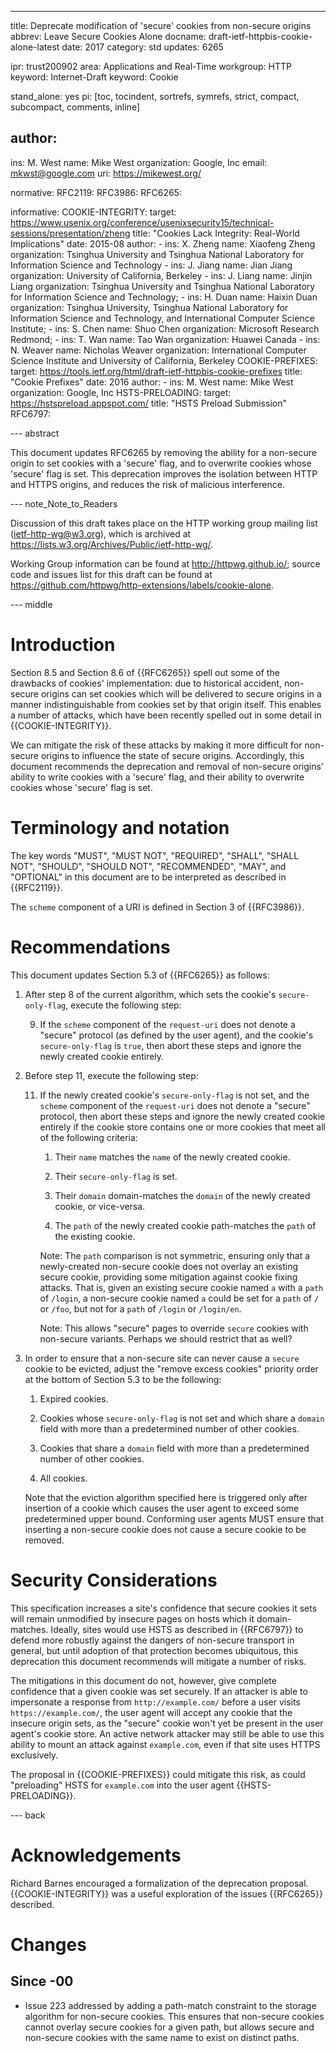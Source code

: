 ---
title: Deprecate modification of 'secure' cookies from non-secure origins
abbrev: Leave Secure Cookies Alone
docname: draft-ietf-httpbis-cookie-alone-latest
date: 2017
category: std
updates: 6265

ipr: trust200902
area: Applications and Real-Time
workgroup: HTTP
keyword: Internet-Draft
keyword: Cookie

stand_alone: yes
pi: [toc, tocindent, sortrefs, symrefs, strict, compact, subcompact, comments, inline]

author:
-
  ins: M. West
  name: Mike West
  organization: Google, Inc
  email: mkwst@google.com
  uri: https://mikewest.org/

normative:
  RFC2119:
  RFC3986:
  RFC6265:

informative:
  COOKIE-INTEGRITY:
    target: https://www.usenix.org/conference/usenixsecurity15/technical-sessions/presentation/zheng
    title: "Cookies Lack Integrity: Real-World Implications"
    date: 2015-08
    author:
    -
      ins: X. Zheng
      name: Xiaofeng Zheng
      organization: Tsinghua University and Tsinghua National Laboratory for Information Science and Technology
    -
      ins: J. Jiang
      name: Jian Jiang
      organization: University of California, Berkeley
    -
      ins: J. Liang
      name: Jinjin Liang
      organization: Tsinghua University and Tsinghua National Laboratory for Information Science and Technology;
    -
      ins: H. Duan
      name: Haixin Duan
      organization: Tsinghua University, Tsinghua National Laboratory for Information Science and Technology, and International Computer Science Institute;
    -
      ins: S. Chen
      name: Shuo Chen
      organization: Microsoft Research Redmond;
    -
      ins: T. Wan
      name: Tao Wan
      organization: Huawei Canada
    -
      ins: N. Weaver
      name: Nicholas Weaver
      organization: International Computer Science Institute and University of California, Berkeley
  COOKIE-PREFIXES:
    target: https://tools.ietf.org/html/draft-ietf-httpbis-cookie-prefixes
    title: "Cookie Prefixes"
    date: 2016
    author:
    -
      ins: M. West
      name: Mike West
      organization: Google, Inc
  HSTS-PRELOADING:
    target: https://hstspreload.appspot.com/
    title: "HSTS Preload Submission"
  RFC6797:

--- abstract

This document updates RFC6265 by removing the ability for a non-secure origin
to set cookies with a 'secure' flag, and to overwrite cookies whose 'secure'
flag is set. This deprecation improves the isolation between HTTP and HTTPS
origins, and reduces the risk of malicious interference.

--- note_Note_to_Readers

Discussion of this draft takes place on the HTTP working group mailing list 
(ietf-http-wg@w3.org), which is archived at <https://lists.w3.org/Archives/Public/ietf-http-wg/>.

Working Group information can be found at <http://httpwg.github.io/>; source 
code and issues list for this draft can be found at <https://github.com/httpwg/http-extensions/labels/cookie-alone>.

--- middle

# Introduction

Section 8.5 and Section 8.6 of {{RFC6265}} spell out some of the drawbacks of
cookies' implementation: due to historical accident, non-secure origins can set
cookies which will be delivered to secure origins in a manner indistinguishable
from cookies set by that origin itself. This enables a number of attacks, which
have been recently spelled out in some detail in {{COOKIE-INTEGRITY}}.

We can mitigate the risk of these attacks by making it more difficult for
non-secure origins to influence the state of secure origins. Accordingly, this
document recommends the deprecation and removal of non-secure origins' ability
to write cookies with a 'secure' flag, and their ability to overwrite cookies
whose 'secure' flag is set.

# Terminology and notation

The key words "MUST", "MUST NOT", "REQUIRED", "SHALL", "SHALL NOT", "SHOULD",
"SHOULD NOT", "RECOMMENDED", "MAY", and "OPTIONAL" in this document are to be
interpreted as described in {{RFC2119}}.

The `scheme` component of a URI is defined in Section 3 of {{RFC3986}}.

# Recommendations

This document updates Section 5.3 of {{RFC6265}} as follows:

1.  After step 8 of the current algorithm, which sets the cookie's
    `secure-only-flag`, execute the following step:

    9.  If the `scheme` component of the `request-uri` does not denote a
        "secure" protocol (as defined by the user agent), and the cookie's
        `secure-only-flag` is `true`, then abort these steps and ignore the
        newly created cookie entirely.

2.  Before step 11, execute the following step:

    11. If the newly created cookie's `secure-only-flag` is not set, and the
        `scheme` component of the `request-uri` does not denote a "secure"
        protocol, then abort these steps and ignore the newly created cookie
        entirely if the cookie store contains one or more cookies that meet all
        of the following criteria:

        1.  Their `name` matches the `name` of the newly created cookie.

        2.  Their `secure-only-flag` is set.

        3.  Their `domain` domain-matches the `domain` of the newly created
            cookie, or vice-versa.

        4.  The `path` of the newly created cookie path-matches the `path`
            of the existing cookie.

        Note: The `path` comparison is not symmetric, ensuring only that a
        newly-created non-secure cookie does not overlay an existing secure
        cookie, providing some mitigation against cookie fixing attacks.
        That is, given an existing secure cookie named `a` with a `path` of
        `/login`, a non-secure cookie named `a` could be set for a `path`
        of `/` or `/foo`, but not for a `path` of `/login` or `/login/en`.

        Note: This allows "secure" pages to override `secure` cookies with
        non-secure variants. Perhaps we should restrict that as well?

3.  In order to ensure that a non-secure site can never cause a `secure` cookie
    to be evicted, adjust the "remove excess cookies" priority order at the
    bottom of Section 5.3 to be the following:

    1.  Expired cookies.

    2.  Cookies whose `secure-only-flag` is not set and which share a
        `domain` field with more than a predetermined number of other cookies.

    3.  Cookies that share a `domain` field with more than a predetermined
        number of other cookies.

    4.  All cookies.

    Note that the eviction algorithm specified here is triggered only after
    insertion of a cookie which causes the user agent to exceed some
    predetermined upper bound. Conforming user agents MUST ensure that inserting
    a non-secure cookie does not cause a secure cookie to be removed.

# Security Considerations

This specification increases a site's confidence that secure cookies it sets
will remain unmodified by insecure pages on hosts which it domain-matches.
Ideally, sites would use HSTS as described in {{RFC6797}} to defend more
robustly against the dangers of non-secure transport in general, but until
adoption of that protection becomes ubiquitous, this deprecation this document
recommends will mitigate a number of risks.

The mitigations in this document do not, however, give complete confidence that
a given cookie was set securely. If an attacker is able to impersonate a
response from `http://example.com/` before a user visits `https://example.com/`,
the user agent will accept any cookie that the insecure origin sets, as the
"secure" cookie won't yet be present in the user agent's cookie store. An
active network attacker may still be able to use this ability to mount an attack
against `example.com`, even if that site uses HTTPS exclusively.

The proposal in {{COOKIE-PREFIXES}} could mitigate this risk, as could
"preloading" HSTS for `example.com` into the user agent {{HSTS-PRELOADING}}.

--- back

# Acknowledgements

Richard Barnes encouraged a formalization of the deprecation proposal.
{{COOKIE-INTEGRITY}} was a useful exploration of the issues {{RFC6265}}
described.

# Changes

## Since -00

* Issue 223 addressed by adding a path-match constraint to the storage algorithm
  for non-secure cookies. This ensures that non-secure cookies cannot overlay
  secure cookies for a given path, but allows secure and non-secure cookies with
  the same name to exist on distinct paths.
